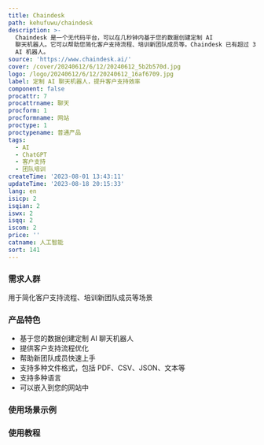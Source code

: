 ```yaml
---
title: Chaindesk
path: kehufuwu/chaindesk
description: >-
  Chaindesk 是一个无代码平台，可以在几秒钟内基于您的数据创建定制 AI
  聊天机器人。它可以帮助您简化客户支持流程、培训新团队成员等。Chaindesk 已有超过 3,500 家公司使用 ChatGPT 插件成功构建了自己的定制
  AI 机器人。
source: 'https://www.chaindesk.ai/'
cover: /cover/20240612/6/12/20240612_5b2b570d.jpg
logo: /logo/20240612/6/12/20240612_16af6709.jpg
label: 定制 AI 聊天机器人，提升客户支持效率
component: false
procattr: 7
procattrname: 聊天
procform: 1
procformname: 网站
proctype: 1
proctypename: 普通产品
tags:
  - AI
  - ChatGPT
  - 客户支持
  - 团队培训
createTime: '2023-08-01 13:43:11'
updateTime: '2023-08-18 20:15:33'
lang: en
isicp: 2
isqian: 2
iswx: 2
isqq: 2
iscom: 2
price: ''
catname: 人工智能
sort: 141
---
```




### 需求人群
用于简化客户支持流程、培训新团队成员等场景

### 产品特色
- 基于您的数据创建定制 AI 聊天机器人
- 提供客户支持流程优化
- 帮助新团队成员快速上手
- 支持多种文件格式，包括 PDF、CSV、JSON、文本等
- 支持多种语言
- 可以嵌入到您的网站中

### 使用场景示例


### 使用教程


  
